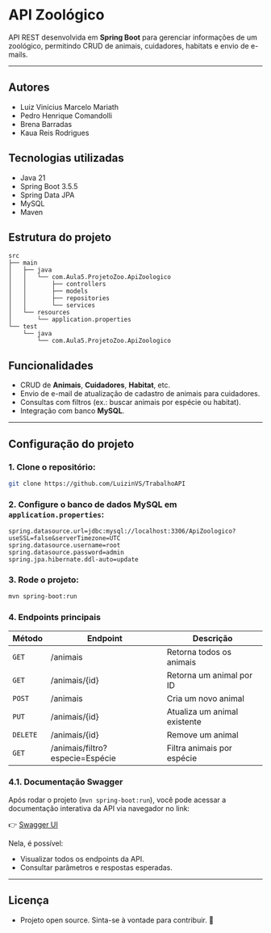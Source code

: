 # API Zoológico

API REST desenvolvida em **Spring Boot** para gerenciar informações de um zoológico, permitindo CRUD de animais, cuidadores, habitats e envio de e-mails.

---

## Autores

- Luiz Vinícius Marcelo Mariath
- Pedro Henrique Comandolli
- Brena Barradas
- Kaua Reis Rodrigues

## Tecnologias utilizadas

- Java 21
- Spring Boot 3.5.5
- Spring Data JPA
- MySQL
- Maven

## Estrutura do projeto
```
src
├── main
│   ├── java
│   │   └── com.Aula5.ProjetoZoo.ApiZoologico
│   │       ├── controllers
│   │       ├── models
│   │       ├── repositories
│   │       └── services
│   └── resources
│       └── application.properties
└── test
    └── java
        └── com.Aula5.ProjetoZoo.ApiZoologico
```

## Funcionalidades

- CRUD de **Animais**, **Cuidadores**, **Habitat**, etc.
- Envio de e-mail de atualização de cadastro de animais para cuidadores.
- Consultas com filtros (ex.: buscar animais por espécie ou habitat).
- Integração com banco **MySQL**.

---

## Configuração do projeto

### 1. Clone o repositório: 
```bash
git clone https://github.com/LuizinVS/TrabalhoAPI
```

### 2. Configure o banco de dados MySQL em `application.properties`:
```properties
spring.datasource.url=jdbc:mysql://localhost:3306/ApiZoologico?useSSL=false&serverTimezone=UTC
spring.datasource.username=root
spring.datasource.password=admin
spring.jpa.hibernate.ddl-auto=update
```

### 3. Rode o projeto:
```bash
mvn spring-boot:run
```

### 4. Endpoints principais
| Método  | Endpoint                         | Descrição                    |
|---------|----------------------------------|------------------------------|
| `GET`   | /animais                         | Retorna todos os animais     |
| `GET`   | /animais/{id}                    | Retorna um animal por ID     |
| `POST`  | /animais                         | Cria um novo animal          |
| `PUT`   | /animais/{id}                    | Atualiza um animal existente |
| `DELETE`| /animais/{id}                    | Remove um animal             |
| `GET`   | /animais/filtro?especie=Espécie  | Filtra animais por espécie   |

### 4.1. Documentação Swagger

Após rodar o projeto (`mvn spring-boot:run`), você pode acessar a documentação interativa da API via navegador no link:

👉 [Swagger UI](http://localhost:8080/swagger-ui/index.html)

Nela, é possível:
- Visualizar todos os endpoints da API.
- Consultar parâmetros e respostas esperadas.

---

## Licença
- Projeto open source. Sinta-se à vontade para contribuir. 💛

